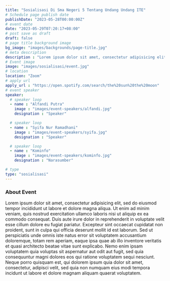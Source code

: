 ```yaml
---
title: "Sosialisasi Di Sma Negeri 5 Tentang Undang Undang ITE"
# Schedule page publish date
publishDate: "2023-05-28T00:00:00Z"
# event date
date: "2023-05-29T07:20:17+08:00"
# post save as draft
draft: false
# page title background image
bg_image: "images/backgrounds/page-title.jpg"
# meta description
description : "Lorem ipsum dolor sit amet, consectetur adipisicing elit, sed do eiusmod tempor incididunt ut labore. dolore magna aliqua. Ut enim ad minim veniam, quis nostrud."
# Event image
image: "images/sosialisasi/event.jpg"
# location
location: "Zoom"
# apply url
apply_url : "https://open.spotify.com/search/the%20sun%20the%20moon"
# event speaker
speaker:
  # speaker loop
  - name : "Alfandi Putra"
    image : "images/event-speakers/alfandi.jpg"
    designation : "Speaker"

  # speaker loop
  - name : "Syifa Nur Ramadhani"
    image : "images/event-speakers/syifa.jpg"
    designation : "Speaker"

  # speaker loop
  - name : "Kominfo"
    image : "images/event-speakers/kominfo.jpg"
    designation : "Narasumber"

# type
type: "sosialisasi"
---
```


### About Event

Lorem ipsum dolor sit amet, consectetur adipisicing elit, sed do eiusmod tempor incididunt ut labore et dolore magna aliqua. Ut enim ad minim veniam, quis nostrud exercitation ullamco laboris nisi ut aliquip ex ea commodo consequat. Duis aute irure dolor in reprehenderit in voluptate velit esse cillum dolore eu fugiat  pariatur. Excepteur sint occaecat cupidatat non proident, sunt in culpa qui officia deserunt mollit id est laborum. Sed ut perspiciatis unde omnis iste natus error sit voluptatem accusantium doloremque, totam rem aperiam, eaque ipsa quae ab illo inventore veritatis et quasi architecto beatae vitae sunt explicabo. Nemo enim ipsam voluptatem quia voluptas sit aspernatur aut odit aut fugit, sed quia consequuntur magni dolores eos qui ratione voluptatem sequi nesciunt. Neque porro quisquam est, qui dolorem ipsum quia dolor sit amet, consectetur, adipisci velit, sed quia non numquam eius modi tempora incidunt ut labore et dolore magnam aliquam quaerat voluptatem.